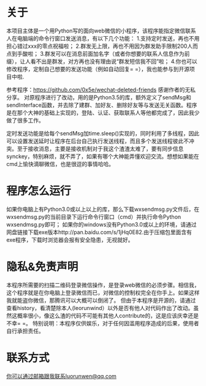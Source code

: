 # 关于
本项目主体是一个用Python写的面向web微信的小程序，该程序能指定微信联系人在电脑端的命令行窗口发送消息，有以下几个功能：
1.支持定时发送，再也不用担心错过xxx的零点祝福啦；
2.群发无上限，再也不用因为群发助手限制200人而点到手酸啦；
3.群发可以在消息前面加名字（或者你想要的联系人信息作为前缀），让人看不出是群发，对方再也没有理由说“群发短信我不回”啦；
4.你也可以修改程序，定制自己想要的发送功能（例如自动回复= =），我也能参与到开源项目中啦.

参考程序：https://github.com/0x5e/wechat-deleted-friends
感谢作者的无私分享。
对原程序进行了改动，用的是Python3.5的库，额外定义了sendMsg和sendInterface函数，并去除了建群、加好友、删除好友等与发送无关函数。程序是在那个大神的基础上实现的，登陆、认证、获取联系人等他都完成了，因此我少做了很多工作。

定时发送功能是给每个sendMsg加time.sleep()实现的，同时利用了多线程，因此可以设置发送延时让程序在后台自己执行发送线程，而且多个发送线程彼此不冲突。至于接收消息，主要是接收机制对于我这个渣渣太难了，要有同步信息synckey，特别麻烦，就不弄了，如果有哪个大神能弄懂欢迎交流。想想如果能在cmd上愉快滴聊微信，也是很逗的事情哈哈。

# 程序怎么运行
如果你电脑上有Python3.0或以上以上的库，那么下载wxsendmsg.py文件后，在wxsendmsg.py的当前目录下运行命令行窗口（cmd）并执行命令Python wxsendmsg.py即可；
如果你的windows没有Python3.0或以上的环境，请通过网盘链接下载exe版本http://pan.baidu.com/s/1jHq0E82.由于压缩包里面含有exe程序，下载时浏览器会报有安全隐患，无视就好。

# 隐私&免责声明
本程序所需要的扫描二维码登录微信操作，是登录web微信的必须步骤。相信我，这个程序就是在你电脑上登录微信而已，对微信的控制权完全在你手上。如果这样我就能盗你微信，那腾讯可以大概可以倒闭了。
但由于本程序是开源的，请通过查看history，看清楚除本人(leorunwind）以外是否有他人对代码作出了改动。虽然这概率很小，像这么渣的代码不可能有其他人contribute的，这是应该庆幸还是不幸= =。
特别说明：本程序仅供娱乐，对于任何因滥用程序造成的后果，使用者自行承担责任。

# 联系方式
你可以通过邮箱跟我联系luorunwen@qq.com
